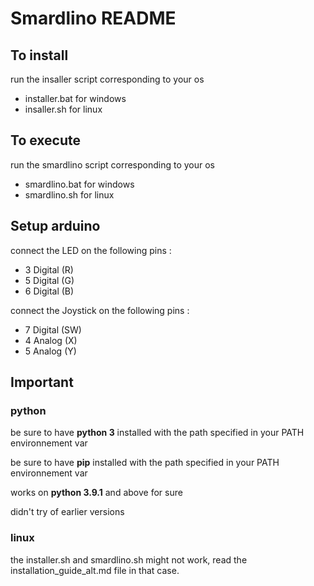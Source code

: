 # Smardlino README

## To install

run the insaller script corresponding to your os

- installer.bat for windows
- insaller.sh for linux

## To execute

run the smardlino script corresponding to your os

- smardlino.bat for windows
- smardlino.sh for linux

## Setup arduino

connect the LED on the following pins :

- 3 Digital (R)
- 5 Digital (G)
- 6 Digital (B)

connect the Joystick on the following pins :

- 7 Digital (SW)
- 4 Analog (X)
- 5 Analog (Y)

## Important

### python

be sure to have **python 3** installed with the path specified in your PATH environnement var

be sure to have **pip** installed with the path specified in your PATH environnement var

works on **python 3.9.1** and above for sure

didn't try of earlier versions

### linux

the installer.sh and smardlino.sh might not work, read the installation_guide_alt.md file in that case.
